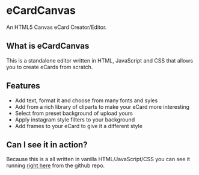 # eCardCanvas
An HTML5 Canvas eCard Creator/Editor.

## What is eCardCanvas
This is a standalone editor written in HTML, JavaScript and CSS that allows you to create eCards from scratch.

## Features
- Add text, format it and choose from many fonts and syles
- Add from a rich library of cliparts to make your eCard more interesting
- Select from preset background of upload yours
- Apply instagram style filters to your background
- Add frames to your eCard to give it a different style

## Can I see it in action?
Because this is a all written in vanilla HTML/JavaScript/CSS you can see it running [right here](https://atashbahar.github.io/ecardcanvas/editor.html) from the github repo.
